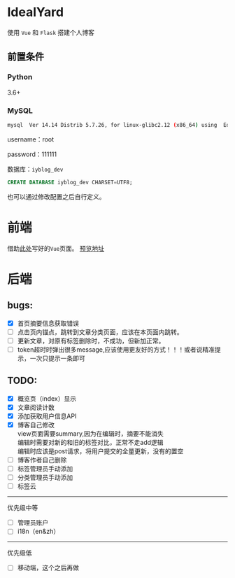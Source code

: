 # IdealYard

使用 `Vue` 和 `Flask` 搭建个人博客
## 前置条件
### Python

3.6+

### MySQL

```bash
mysql  Ver 14.14 Distrib 5.7.26, for linux-glibc2.12 (x86_64) using  EditLine wrapper
```
username：root

password：111111

数据库：`iyblog_dev`
```sql
CREATE DATABASE iyblog_dev CHARSET=UTF8;
```

也可以通过修改配置之后自行定义。
# 前端

借助[此处](https://github.com/shimh-develop/blog-vue-springboot)写好的`Vue`页面。
[预览地址](http://shiminghui.top:8000/)

# 后端
## bugs:
- [x] 首页摘要信息获取错误
- [ ] 点击页内锚点，跳转到文章分类页面，应该在本页面内跳转。
- [ ] 更新文章，对原有标签删除时，不成功，但新加正常。
- [ ] token超时时弹出很多message,应该使用更友好的方式！！！或者说精准提示，一次只提示一条即可

## TODO:

- [x] 概览页（index）显示
- [x] 文章阅读计数
- [x] 添加获取用户信息API
- [x] 博客自己修改  
  view页面需要summary,因为在编辑时，摘要不能消失  
  编辑时需要对新的和旧的标签对比，正常不走add逻辑  
  编辑时应该是post请求，将用户提交的全量更新，没有的置空
- [ ] 博客作者自己删除
- [ ] 标签管理员手动添加
- [ ] 分类管理员手动添加
- [ ] 标签云
---
优先级中等
- [ ] 管理员账户
- [ ] i18n（en&zh）

---
优先级低

- [ ] 移动端，这个之后再做
